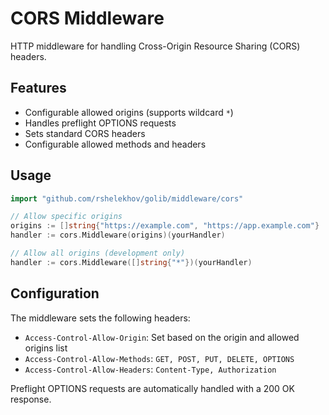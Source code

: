 # CORS Middleware

HTTP middleware for handling Cross-Origin Resource Sharing (CORS) headers.

## Features

- Configurable allowed origins (supports wildcard `*`)
- Handles preflight OPTIONS requests
- Sets standard CORS headers
- Configurable allowed methods and headers

## Usage

```go
import "github.com/rshelekhov/golib/middleware/cors"

// Allow specific origins
origins := []string{"https://example.com", "https://app.example.com"}
handler := cors.Middleware(origins)(yourHandler)

// Allow all origins (development only)
handler := cors.Middleware([]string{"*"})(yourHandler)
```

## Configuration

The middleware sets the following headers:

- `Access-Control-Allow-Origin`: Set based on the origin and allowed origins list
- `Access-Control-Allow-Methods`: `GET, POST, PUT, DELETE, OPTIONS`
- `Access-Control-Allow-Headers`: `Content-Type, Authorization`

Preflight OPTIONS requests are automatically handled with a 200 OK response.
